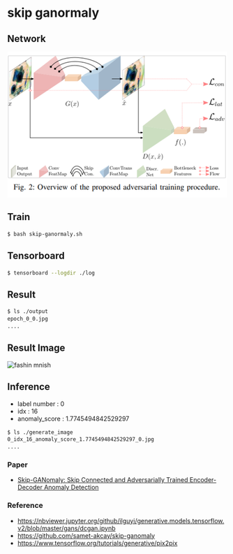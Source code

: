 # skip ganormaly

## Network
![skip-ganormaly network](./images/skipgan2.png)

## Train
```bash
$ bash skip-ganormaly.sh
```

## Tensorboard
```bash
$ tensorboard --logdir ./log
```

## Result
```bash
$ ls ./output
epoch_0_0.jpg
....
```

## Result Image
![fashin mnish](./0_idx_280_anomaly_score_2.535538911819458_0.jpg)

## Inference
- label number : 0
- idx : 16 
- anomaly_score : 1.7745494842529297
```bash
$ ls ./generate_image
0_idx_16_anomaly_score_1.7745494842529297_0.jpg
....
```

### Paper
- [Skip-GANomaly: Skip Connected and Adversarially Trained Encoder-Decoder Anomaly Detection](https://arxiv.org/abs/1901.08954)

### Reference
 - https://nbviewer.jupyter.org/github/ilguyi/generative.models.tensorflow.v2/blob/master/gans/dcgan.ipynb
 - https://github.com/samet-akcay/skip-ganomaly
 - https://www.tensorflow.org/tutorials/generative/pix2pix
